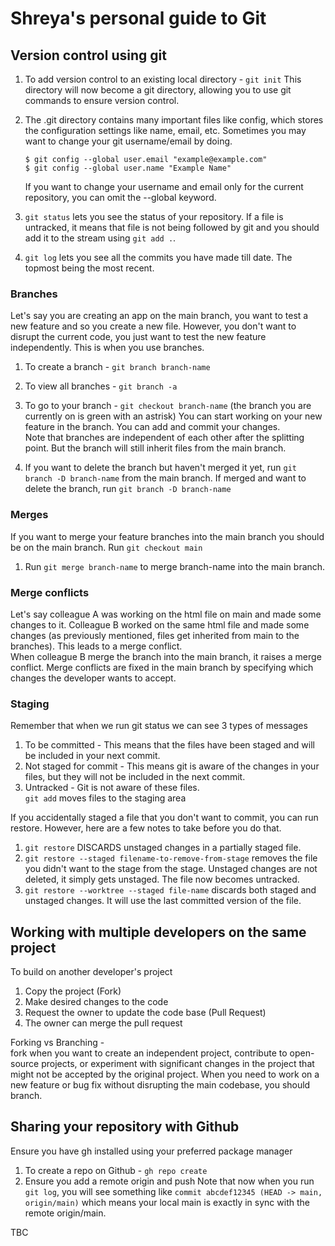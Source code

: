 # Shreya's personal guide to Git

## Version control using git 

1. To add version control to an existing local directory -
   ``` git init ```
   This directory will now become a git directory, allowing you to use git commands to ensure version control.

3. The .git directory contains many important files like config, which stores the configuration settings like name, email, etc.
   Sometimes you may want to change your git username/email by doing.
   ```
   $ git config --global user.email "example@example.com"
   $ git config --global user.name "Example Name"
   ```
   If you want to change your username and email only for the current repository, you can omit the --global keyword.

4. ``` git status ``` lets you see the status of your repository. If a file is untracked, it means that file is not being followed by git and you should add it to the stream using ``` git add . ```.
5. ``` git log ``` lets you see all the commits you have made till date. The topmost being the most recent.

### Branches 
Let's say you are creating an app on the main branch, you want to test a new feature and so you create a new file. However, you don't want to disrupt the current code, you just want to test the new feature independently. This is when you use branches.
1. To create a branch - ``` git branch branch-name ```
2. To view all branches - ``` git branch -a ```
3. To go to your branch - ``` git checkout branch-name ``` (the branch you are currently on is green with an astrisk)
You can start working on your new feature in the branch. You can add and commit your changes. <br />
Note that branches are independent of each other after the splitting point. But the branch will still inherit files from the main branch. <br />

4. If you want to delete the branch but haven't merged it yet, run ``` git branch -D branch-name ``` from the main branch. If merged and want to delete the branch, run ``` git branch -D branch-name ```

### Merges
If you want to merge your feature branches into the main branch you should be on the main branch. Run ``` git checkout main ``` <br/>
1. Run ``` git merge branch-name ``` to merge branch-name into the main branch.

### Merge conflicts 
Let's say colleague A was working on the html file on main and made some changes to it. Colleague B worked on the same html file and made some changes (as previously mentioned, files get inherited from main to the branches). This leads to a merge conflict. <br/>
When colleague B merge the branch into the main branch, it raises a merge conflict. Merge conflicts are fixed in the main branch by specifying which changes the developer wants to accept.

### Staging 
Remember that when we run git status we can see 3 types of messages
1. To be committed - This means that the files have been staged and will be included in your next commit.
2. Not staged for commit - This means git is aware of the changes in your files, but they will not be included in the next commit.
3. Untracked - Git is not aware of these files. <br/>
``` git add ``` moves files to the staging area 

If you accidentally staged a file that you don't want to commit, you can run restore. However, here are a few notes to take before you do that. 

1. ``` git restore ``` DISCARDS unstaged changes in a partially staged file.
2. ``` git restore --staged filename-to-remove-from-stage ``` removes the file you didn't want to the stage from the stage. Unstaged changes are not deleted, it simply gets unstaged. The file now becomes untracked.
3. ``` git restore --worktree --staged file-name ``` discards both staged and unstaged changes. It will use the last committed version of the file.

## Working with multiple developers on the same project
To build on another developer's project 
1. Copy the project (Fork)
2. Make desired changes to the code
3. Request the owner to update the code base (Pull Request)
4. The owner can merge the pull request <br/>

Forking vs Branching - <br />
fork when you want to create an independent project, contribute to open-source projects, or experiment with significant changes in the project that might not be accepted by the original project.
When you need to work on a new feature or bug fix without disrupting the main codebase, you should branch.


## Sharing your repository with Github

Ensure you have gh installed using your preferred package manager

1. To create a repo on Github - ``` gh repo create ```
2. Ensure you add a remote origin and push
Note that now when you run ``` git log ```, you will see something like ``` commit abcdef12345 (HEAD -> main, origin/main) ``` which means your local main is exactly in sync with the remote origin/main.


TBC
